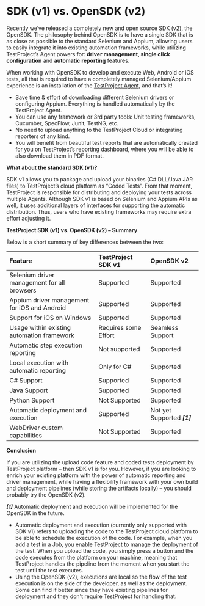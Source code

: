 # SDK \(v1\) vs. OpenSDK \(v2\)

Recently we’ve released a completely new and open source SDK \(v2\), the OpenSDK. The philosophy behind OpenSDK is to have a single SDK that is as close as possible to the standard Selenium and Appium, allowing users to easily integrate it into existing automation frameworks, while utilizing TestProject’s Agent powers for: **driver management, single click configuration** and **automatic reporting** features.

When working with OpenSDK to develop and execute Web, Android or iOS tests, all that is required to have a completely managed Selenium/Appium experience is an installation of the [TestProject Agent](https://docs.testproject.io/testproject-agents/what-is-a-testproject-agent), and that’s it!

* Save time & effort of downloading different Selenium drivers or configuring Appium. Everything is handled automatically by the TestProject Agent.
* You can use any framework or 3rd party tools: Unit testing frameworks, Cucumber, SpecFlow, Junit, TestNG, etc.
* No need to upload anything to the TestProject Cloud or integrating reporters of any kind.
* You will benefit from beautiful test reports that are automatically created for you on TestProject’s reporting dashboard, where you will be able to also download them in PDF format.

**What about the standard SDK \(v1\)?**

SDK v1 allows you to package and upload your binaries \(C\# DLL/Java JAR files\) to TestProject’s cloud platform as “Coded Tests”. From that moment, TestProject is responsible for distributing and deploying your tests across multiple Agents. Although SDK v1 is based on Selenium and Appium APIs as well, it uses additional layers of interfaces for supporting the automatic distribution. Thus, users who have existing frameworks may require extra effort adjusting it.

**TestProject SDK \(v1\) vs. OpenSDK \(v2\) – Summary**

Below is a short summary of key differences between the two:

| **Feature** | **TestProject SDK v1** | **OpenSDK v2** |
| :--- | :--- | :--- |
| Selenium driver management for all browsers | Supported | Supported |
| Appium driver management for iOS and Android | Supported | Supported |
| Support for iOS on Windows | Supported | Supported |
| Usage within existing automation framework | Requires some Effort | Seamless Support |
| Automatic step execution reporting | Not supported | Supported |
| Local execution with automatic reporting | Only for C\# | Supported |
| C\# Support | Supported | Supported |
| Java Support | Supported | Supported |
| Python Support | Not Supported | Supported |
| Automatic deployment and execution | Supported | Not yet Supported _**\[1\]**_ |
| WebDriver custom capabilities | Not Supported | Supported |

**Conclusion**

If you are utilizing the upload code feature and coded tests deployment by TestProject platform – then SDK v1 is for you. However, if you are looking to enrich your existing platform with the power of automatic reporting and driver management, while having a flexibility framework with your own build and deployment pipelines \(while storing the artifacts locally\) – you should probably try the OpenSDK \(v2\).  


_**\[1\]**_  Automatic deployment and execution will be implemented for the OpenSDK in the future.

* Automatic deployment and execution \(currently only supported with SDK v1\) refers to uploading the code to the TestProject cloud platform to be able to schedule the execution of the code. For example, when you add a test in a Job, you enable TestProject to manage the deployment of the test. When you upload the code, you simply press a button and the code executes from the platform on your machine, meaning that TestProject handles the pipeline from the moment when you start the test until the test executes.
* Using the OpenSDK \(v2\), executions are local so the flow of the test execution is on the side of the developer, as well as the deployment. Some can find if better since they have existing pipelines for deployment and they don't require TestProject for handling that.

